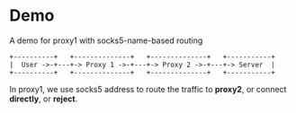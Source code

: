 # Demo

A demo for proxy1 with socks5-name-based routing

```
+----------+   +--------------+   +--------------+   +-----------+
|  User ->-+---+-> Proxy 1 ->-+---+-> Proxy 2 ->-+---+-> Server  |
+----------+   +--------------+   +--------------+   +-----------+
```

In proxy1, we use socks5 address
to route the traffic to **proxy2**, or 
connect **directly**, or **reject**.